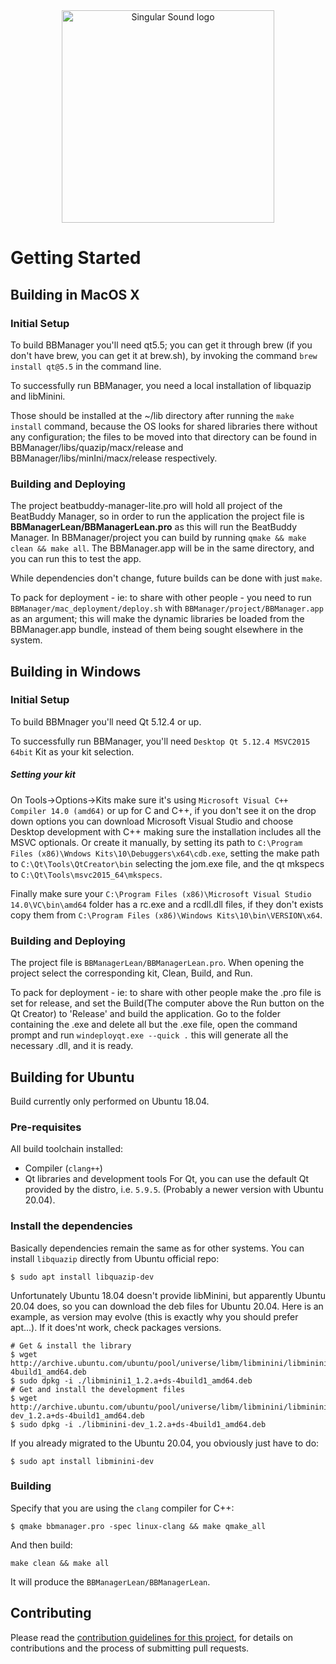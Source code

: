<div align="center">
  <a href="https://singularsound.com/">
    <img src="https://singularsound.com/wp-content/uploads/elementor/thumbs/SS_LOGO_LONGFORM_BLACK-01-e1531153161400-oicxykd903bhj4hochumz1mu5i906qdtgawzvp5xxc.png" alt="Singular Sound logo" width="340"/>
  </a>
</div>

# Getting Started

## Building in MacOS X

### Initial Setup
To build BBManager you'll need qt5.5; you can get it through brew (if you don't have brew, you can get it at brew.sh), by invoking the command `brew install qt@5.5` in the command line.

To successfully run BBManager, you need a local installation of libquazip and libMinini.

Those should be installed at the ~/lib directory after running the `make install` command, because the OS looks for shared libraries there without any configuration; the files to be moved into that directory can be found in BBManager/libs/quazip/macx/release and BBManager/libs/minIni/macx/release respectively.

### Building and Deploying
The project beatbuddy-manager-lite.pro will hold all project of the BeatBuddy Manager, so in order to run the application the project file is **BBManagerLean/BBManagerLean.pro** as this will run the BeatBuddy Manager. In BBManager/project you can build by running `qmake && make clean && make all`. The BBManager.app will be in the same directory, and you can run this to test the app.

While dependencies don't change, future builds can be done with just `make`.

To pack for deployment - ie: to share with other people - you need to run `BBManager/mac_deployment/deploy.sh` with `BBManager/project/BBManager.app` as an argument; this will make the dynamic libraries be loaded from the BBManager.app bundle, instead of them being sought elsewhere in the system.


## Building in Windows

### Initial Setup
To build BBMnager you'll need Qt 5.12.4 or up.

To successfully run BBManager, you'll need `Desktop Qt 5.12.4 MSVC2015 64bit` Kit as your kit selection. 

##### Setting your kit
On Tools->Options->Kits make sure it's using `Microsoft Visual C++ Compiler 14.0 (amd64)` or up for C and C++, if you don't see it on the drop down options you can download Microsoft Visual Studio and choose Desktop development with C++ making sure the installation includes all the MSVC optionals. Or create it manually, by setting its path to  `C:\Program Files (x86)\Wndows Kits\10\Debuggers\x64\cdb.exe`, setting the make path to `C:\Qt\Tools\QtCreator\bin` selecting the jom.exe file, and the qt mkspecs to `C:\Qt\Tools\msvc2015_64\mkspecs`. 

Finally make sure your `C:\Program Files (x86)\Microsoft Visual Studio 14.0\VC\bin\amd64` folder has a rc.exe and a rcdll.dll files, if they don't exists copy them from `C:\Program Files (x86)\Windows Kits\10\bin\VERSION\x64`.

### Building and Deploying
The project file is `BBManagerLean/BBManagerLean.pro`. When opening the project select the corresponding kit, Clean, Build, and Run.

To pack for deployment - ie: to share with other people make the .pro file is set for release, and set the Build(The computer above the Run button on the Qt Creator) to 'Release' and build the application. Go to the folder containing the .exe and delete all but the .exe file, open the command prompt and run `windeployqt.exe --quick .` this will generate all the necessary .dll, and it is ready.


## Building for Ubuntu

Build currently only performed on Ubuntu 18.04.

### Pre-requisites

All build toolchain installed:
* Compiler (`clang++`)
* Qt libraries and development tools  For Qt, you can use the default Qt provided by the distro, i.e. `5.9.5`. (Probably a newer version with Ubuntu 20.04).

### Install the dependencies

Basically dependencies remain the same as for other systems.
You can install `libquazip` directly from Ubuntu official repo:

    $ sudo apt install libquazip-dev

Unfortunately Ubuntu 18.04 doesn't provide libMinini, but apparently Ubuntu 20.04 does, so you can download the deb files for Ubuntu 20.04. Here is an example, as version may evolve (this is exactly why you should prefer apt...). If it does'nt work, check packages versions.

```shell
# Get & install the library
$ wget http://archive.ubuntu.com/ubuntu/pool/universe/libm/libminini/libminini1_1.2.a+ds-4build1_amd64.deb
$ sudo dpkg -i ./libminini1_1.2.a+ds-4build1_amd64.deb
# Get and install the development files
$ wget http://archive.ubuntu.com/ubuntu/pool/universe/libm/libminini/libminini-dev_1.2.a+ds-4build1_amd64.deb
$ sudo dpkg -i ./libminini-dev_1.2.a+ds-4build1_amd64.deb
```

If you already migrated to the Ubuntu 20.04, you obviously just have to do:

    $ sudo apt install libminini-dev

### Building

Specify that you are using the `clang` compiler for C++:

    $ qmake bbmanager.pro -spec linux-clang && make qmake_all

And then build:

    make clean && make all

It will produce the `BBManagerLean/BBManagerLean`.

## Contributing

Please read the [contribution guidelines for this project](CONTRIBUTING.md), for details on contributions and the process of submitting pull requests.
